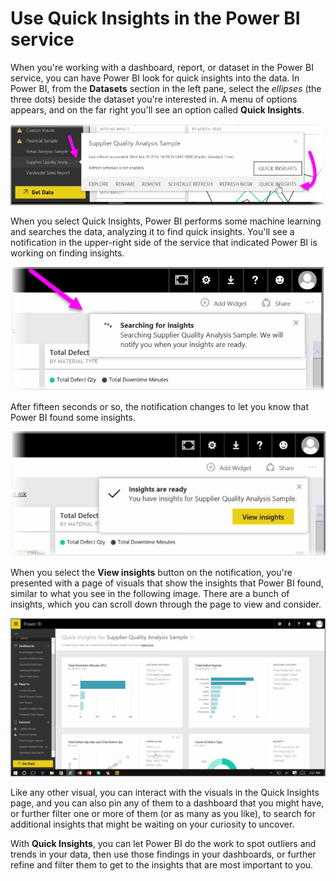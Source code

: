 <properties
   pageTitle="Quick Insights in Power BI"
   description="Learn how to get Quick Insights and visuals in a few clicks"
   services="powerbi"
   documentationCenter=""
   authors="davidiseminger"
   manager="mblythe"
   backup=""
   editor=""
   tags=""
   qualityFocus="no"
   qualityDate=""
   featuredVideoId="EOASjs5mj6s"
   featuredVideoThumb=""
   courseDuration="5m"/>

<tags
   ms.service="powerbi"
   ms.devlang="NA"
   ms.topic="get-started-article"
   ms.tgt_pltfrm="NA"
   ms.workload="powerbi"
   ms.date="03/01/2017"
   ms.author="davidi"/>

# Use Quick Insights in the Power BI service

When you're working with a dashboard, report, or dataset in the Power BI service, you can have Power BI look for quick insights into the data. In Power BI, from the **Datasets** section in the left pane, select the *ellipses* (the three dots) beside the dataset you're interested in. A menu of options appears, and on the far right you'll see an option called **Quick Insights**.

![](media/powerbi-learning-4-1a-quick-insights/4-1a_1.png)

When you select Quick Insights, Power BI performs some machine learning and searches the data, analyzing it to find quick insights. You'll see a notification in the upper-right side of the service that indicated Power BI is working on finding insights.

![](media/powerbi-learning-4-1a-quick-insights/4-1a_2.png)

After fifteen seconds or so, the notification changes to let you know that Power BI found some insights.

![](media/powerbi-learning-4-1a-quick-insights/4-1a_3.png)

When you select the **View insights** button on the notification, you're presented with a page of visuals that show the insights that Power BI found, similar to what you see in the following image. There are a bunch of insights, which you can scroll down through the page to view and consider.

![](media/powerbi-learning-4-1a-quick-insights/4-1a_4.png)

Like any other visual, you can interact with the visuals in the Quick Insights page, and you can also pin any of them to a dashboard that you might have, or further filter one or more of them (or as many as you like), to search for additional insights that might be waiting on your curiosity to uncover.

With **Quick Insights**, you can let Power BI do the work to spot outliers and trends in your data, then use those findings in your dashboards, or further refine and filter them to get to the insights that are most important to you.
